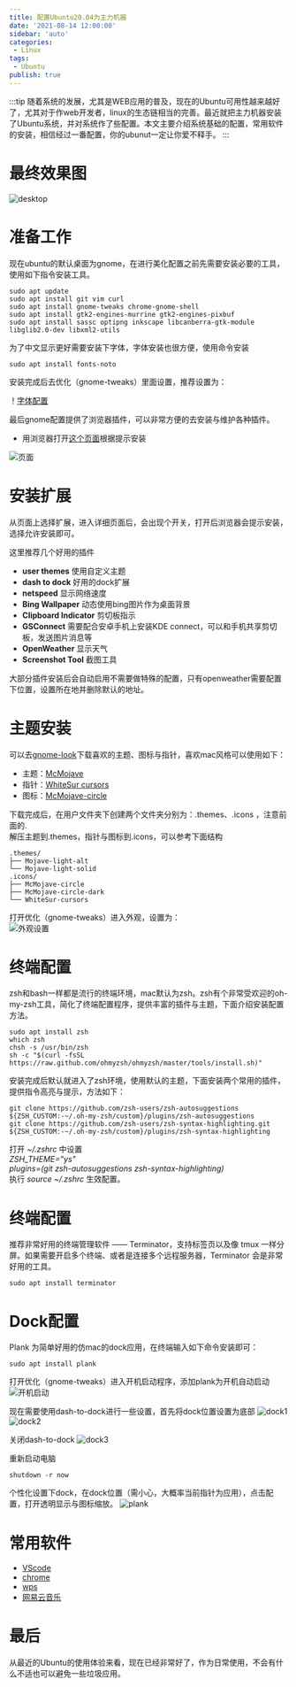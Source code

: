 ```yaml
---
title: 配置Ubuntu20.04为主力机器
date: '2021-08-14 12:00:00'
sidebar: 'auto'
categories:
 - Linux
tags:
 - Ubuntu
publish: true
---
```


:::tip
随着系统的发展，尤其是WEB应用的普及，现在的Ubuntu可用性越来越好了，尤其对于作web开发者，linux的生态链相当的完善。最近就把主力机器安装了Ubuntu系统，并对系统作了些配置。本文主要介绍系统基础的配置，常用软件的安装，相信经过一番配置，你的ubunut一定让你爱不释手。
:::

# 最终效果图

![desktop](/2021/desktop.png "最终效果")

# 准备工作

现在ubuntu的默认桌面为gnome，在进行美化配置之前先需要安装必要的工具，使用如下指令安装工具。

```
sudo apt update
sudo apt install git vim curl
sudo apt install gnome-tweaks chrome-gnome-shell
sudo apt install gtk2-engines-murrine gtk2-engines-pixbuf 
sudo apt install sassc optipng inkscape libcanberra-gtk-module libglib2.0-dev libxml2-utils
```

为了中文显示更好需要安装下字体，字体安装也很方便，使用命令安装

```
sudo apt install fonts-noto
```

安装完成后去优化（gnome-tweaks）里面设置，推荐设置为：

！[字体配置](/2021/gnome-font-setting.png "字体配置")

最后gnome配置提供了浏览器插件，可以非常方便的去安装与维护各种插件。

- 用浏览器打开[这个页面](https://extensions.gnome.org/)根据提示安装

![页面](/2021/gnome-ext.png "扩展配置页面")

# 安装扩展

从页面上选择扩展，进入详细页面后，会出现个开关，打开后浏览器会提示安装，选择允许安装即可。

这里推荐几个好用的插件

- **user themes** 使用自定义主题
- **dash to dock** 好用的dock扩展
- **netspeed** 显示网络速度
- **Bing Wallpaper** 动态使用bing图片作为桌面背景
- **Clipboard Indicator** 剪切板指示
- **GSConnect** 需要配合安卓手机上安装KDE connect，可以和手机共享剪切板，发送图片消息等
- **OpenWeather** 显示天气
- **Screenshot Tool** 截图工具

大部分插件安装后会自动启用不需要做特殊的配置，只有openweather需要配置下位置，设置所在地并删除默认的地址。

# 主题安装

可以去[gnome-look](https://www.gnome-look.org)下载喜欢的主题、图标与指针，喜欢mac风格可以使用如下：

- 主题：[McMojave](https://www.gnome-look.org/p/1275087)
- 指针：[WhiteSur cursors](https://www.gnome-look.org/p/1411743)
- 图标：[McMojave-circle](https://www.gnome-look.org/p/1305429)

下载完成后，在用户文件夹下创建两个文件夹分别为：.themes、.icons ，注意前面的.  
解压主题到.themes，指针与图标到.icons，可以参考下面结构

```
.themes/
├── Mojave-light-alt
└── Mojave-light-solid
.icons/
├── McMojave-circle
├── McMojave-circle-dark
└── WhiteSur-cursors
```
打开优化（gnome-tweaks）进入外观，设置为：  
![外观设置](/2021/gnome-face-setting.png "外观配置")

# 终端配置

zsh和bash一样都是流行的终端环境，mac默认为zsh。zsh有个非常受欢迎的oh-my-zsh工具，简化了终端配置程序，提供丰富的插件与主题，下面介绍安装配置方法。

```
sudo apt install zsh
which zsh
chsh -s /usr/bin/zsh
sh -c "$(curl -fsSL https://raw.github.com/ohmyzsh/ohmyzsh/master/tools/install.sh)"
```

安装完成后默认就进入了zsh环境，使用默认的主题，下面安装两个常用的插件，提供指令高亮与提示，方法如下：

```
git clone https://github.com/zsh-users/zsh-autosuggestions ${ZSH_CUSTOM:-~/.oh-my-zsh/custom}/plugins/zsh-autosuggestions
git clone https://github.com/zsh-users/zsh-syntax-highlighting.git ${ZSH_CUSTOM:-~/.oh-my-zsh/custom}/plugins/zsh-syntax-highlighting
```

打开 *~/.zshrc* 中设置  
*ZSH_THEME="ys"*  
*plugins=(git zsh-autosuggestions zsh-syntax-highlighting)*  
执行 *source ~/.zshrc* 生效配置。

# 终端配置

推荐非常好用的终端管理软件 —— Terminator，支持标签页以及像 tmux 一样分屏。如果需要开启多个终端、或者是连接多个远程服务器，Terminator 会是非常好用的工具。
```
sudo apt install terminator
```

# Dock配置

Plank 为简单好用的仿mac的dock应用，在终端输入如下命令安装即可：
```
sudo apt install plank
```
打开优化（gnome-tweaks）进入开机启动程序，添加plank为开机自动启动
![开机启动](/2021/gnome-startup-setting.png "开机启动")  

现在需要使用dash-to-dock进行一些设置，首先将dock位置设置为底部
![dock1](/2021/dock-setting1.png "dock1")  
![dock2](/2021/dock-setting2.png "dock2")  

关闭dash-to-dock
![dock3](/2021/disable-dash.png "dock3") 

重新启动电脑
```
shutdown -r now
```

个性化设置下dock，在dock位置（需小心，大概率当前指针为应用），点击配置，打开透明显示与图标缩放。
![plank](/2021/plank-setting.png "plank") 

# 常用软件
- [VScode](https://az764295.vo.msecnd.net/stable/379476f0e13988d90fab105c5c19e7abc8b1dea8/code_1.59.0-1628120042_amd64.deb)
- [chrome](https://dl.google.com/linux/direct/google-chrome-stable_current_amd64.deb)
- [wps](https://linux.wps.cn/)
- [网易云音乐](https://d1.music.126.net/dmusic/netease-cloud-music_1.2.1_amd64_ubuntu_20190428.deb)

# 最后

从最近的Ubuntu的使用体验来看，现在已经非常好了，作为日常使用，不会有什么不适也可以避免一些垃圾应用。
